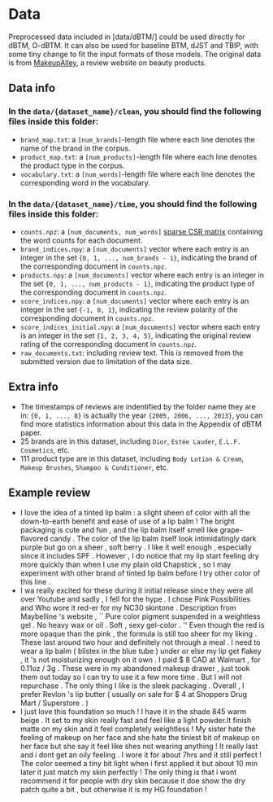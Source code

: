 # Data

Preprocessed data included in [data/dBTM/] could be used directly for dBTM, O-dBTM. It can also be used for baseline BTM, dJST and TBIP, with some tiny change to fit the input formats of those models.
The original data is from [MakeupAlley](https://www.makeupalley.com/), a review website on beauty products.

## Data info
### In the `data/{dataset_name}/clean`, you should find the following files inside this folder:

- `brand_map.txt`: a `[num_brands]`-length file where each line denotes the name of the brand in the corpus.
- `product_map.txt`: a `[num_products]`-length file where each line denotes the product type in the corpus.
- `vocabulary.txt`: a `[num_words]`-length file where each line denotes the corresponding word in the vocabulary.

### In the `data/{dataset_name}/time`, you should find the following files inside this folder:

- `counts.npz`: a `[num_documents, num_words]`
  [sparse CSR matrix](https://docs.scipy.org/doc/scipy-0.14.0/reference/generated/scipy.sparse.csr_matrix.html)
  containing the word counts for each document.
- `brand_indices.npy`: a `[num_documents]` vector where each entry is an integer in the set `{0, 1, ..., num_brands - 1}`, indicating the brand of the corresponding document in `counts.npz`.
- `products.npy`: a `[num_documents]` vector where each entry is an integer in the set `{0, 1, ..., num_products - 1}`, indicating the product type of the corresponding document in `counts.npz`.
- `score_indices.npy`: a `[num_documents]` vector where each entry is an integer in the set `{-1, 0, 1}`, indicating the review polarity of the corresponding document in `counts.npz`.
- `score_indices_initial.npy`: a `[num_documents]` vector where each entry is an integer in the set `{1, 2, 3, 4, 5}`, indicating the original review rating of the corresponding document in `counts.npz`.
- `raw_documents.txt`: including review text. This is removed from the submitted version due to limitation of the data size.

## Extra info
- The timestamps of reviews are indentified by the folder name they are in: `{0, 1, ..., 8}` is actually the year `{2005, 2006, ..., 2013}`, you can find more statistics information about this data in the Appendix of dBTM paper.
- 25 brands are in this dataset, including `Dior`, `Estée Lauder`, `E.L.F. Cosmetics`, etc.
- 111 product type are in this dataset, including `Body Lotion & Cream`, `Makeup Brushes`, `Shampoo & Conditioner`, etc.

## Example review
- I love the idea of a tinted lip balm : a slight sheen of color with all the down-to-earth benefit and ease of use of a lip balm ! The bright packaging is cute and fun , and the lip balm itself smell like grape-flavored candy . The color of the lip balm itself look intimidatingly dark purple but go on a sheer , soft berry . I like it well enough , especially since it includes SPF . However , I do notice that my lip start feeling dry more quickly than when I use my plain old Chapstick , so I may experiment with other brand of tinted lip balm before I try other color of this line .
- I wa really excited for these during it initial release since they were all over Youtube and sadly , I fell for the hype . I chose Pink Possibilities and Who wore it red-er for my NC30 skintone . Description from Maybelline 's website , `` Pure color pigment suspended in a weightless gel . No heavy wax or oil . Soft , sexy gel-color . '' Even though the red is more opaque than the pink , the formula is still too sheer for my liking . These last around two hour and definitely not through a meal . I need to wear a lip balm ( blistex in the blue tube ) under or else my lip get flakey , it 's not moisturizing enough on it own . I paid \$ 8 CAD at Walmart , for 0.11oz / 3g . These were in my abandoned makeup drawer , just took them out today so I can try to use it a few more time . But I will not repurchase . The only thing I like is the sleek packaging . Overall , I prefer Revlon 's lip butter ( usually on sale for $ 4 at Shoppers Drug Mart / Superstore . )
- I just love this foundation so much ! I have it in the shade 845 warm beige . It set to my skin really fast and feel like a light powder.It finish matte on my skin and it feel completely weightless ! My sister hate the feeling of makeup on her face and she hate the tiniest bit of makeup on her face but she say it feel like shes not wearing anything ! It really last and i dont get an oily feeling . I wore it for about 7hrs and it still perfect ! The color seemed a tiny bit light when i first applied it but about 10 min later it just match my skin perfectly ! The only thing is that i wont recommend it for people with dry skin because it doe show the dry patch quite a bit , but otherwise it is my HG foundation !


